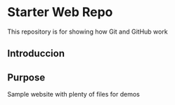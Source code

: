# Starter Web Repo

This repository is for showing how Git and GitHub work

## Introduccion

## Purpose

Sample website with plenty of files for demos